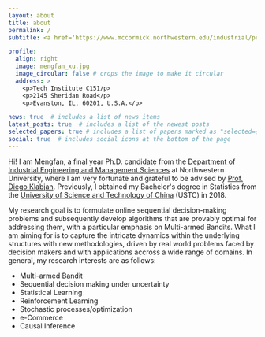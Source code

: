 ```yaml
---
layout: about
title: about
permalink: /
subtitle: <a href='https://www.mccormick.northwestern.edu/industrial/people/graduate-students/phd-students-on-job-market.html'>Phd at Northwestern Univeristy</a>. 

profile:
  align: right
  image: mengfan_xu.jpg
  image_circular: false # crops the image to make it circular
  address: >
    <p>Tech Institute C151/p>
    <p>2145 Sheridan Road</p>
    <p>Evanston, IL, 60201, U.S.A.</p>

news: true  # includes a list of news items
latest_posts: true  # includes a list of the newest posts
selected_papers: true # includes a list of papers marked as "selected={true}"
social: true  # includes social icons at the bottom of the page
---
```


Hi! I am Mengfan, a final year Ph.D. candidate from the [Department of Industrial Engineering and Management Sciences](https://www.mccormick.northwestern.edu/industrial/) at Northwestern University, where I am very fortunate and grateful to be advised by [Prof. Diego Klabjan](https://dynresmanagement.com/vita.html). Previously, I obtained my Bachelor's degree in Statistics from the [University of Science and Technology of China](https://en.ustc.edu.cn/) (USTC) in 2018. 

My research goal is to formulate online sequential decision-making problems and subsequently develop algorithms that are provably optimal for addressing them, with a particular emphasis on Multi-armed Bandits. What I am aiming for is to capture the intricate dynamics within the underlying structures with new methodologies, driven by real world problems faced by decision makers and with applications accross a wide range of domains. In general, my research interests are as follows:
  - Multi-armed Bandit
  - Sequential decision making under uncertainty
  - Statistical Learning
  - Reinforcement Learning
  - Stochastic processes/optimization 
  - e-Commerce
  - Causal Inference

